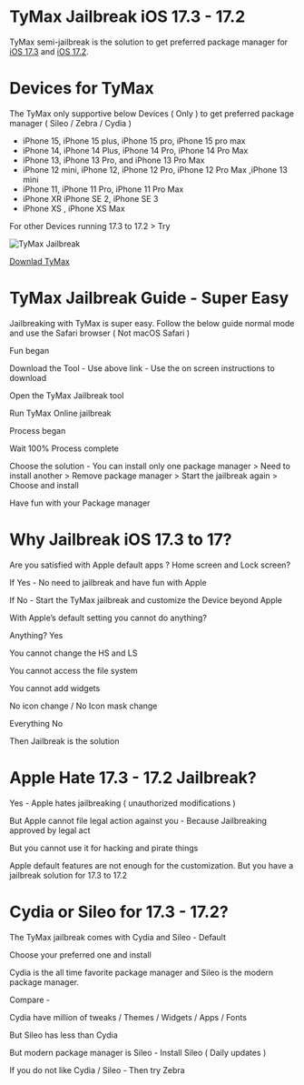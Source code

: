# TyMax Jailbreak iOS 17.3 - 17.2


TyMax semi-jailbreak is the solution to get preferred package manager for [iOS 17.3](https://silzee.com/17.3/) and [iOS 17.2](https://silzee.com/17.2/).

# Devices for TyMax

The TyMax only supportive below Devices ( Only )  to get preferred package manager ( Sileo / Zebra / Cydia )


* iPhone 15, iPhone 15 plus, iPhone 15 pro, iPhone 15 pro max
* iPhone 14, iPhone 14 Plus, iPhone 14 Pro, iPhone 14 Pro Max
* iPhone 13, iPhone 13 Pro, and iPhone 13 Pro Max 
* iPhone 12 mini, iPhone 12, iPhone 12 Pro, iPhone 12 Pro Max ,iPhone 13 mini
* iPhone 11, iPhone 11 Pro, iPhone 11 Pro Max 
* iPhone XR iPhone SE 2, iPhone SE 3 
* iPhone XS , iPhone XS Max

For other Devices running 17.3 to 17.2  > Try 

![TyMax Jailbreak](https://silzee.com/17.2/assets/img/tymax172.png)

[Downlad TyMax](https://silzee.com/redirect/TyMax/)


# TyMax Jailbreak Guide - Super Easy 

Jailbreaking with TyMax is super easy. Follow the below guide normal mode and use the Safari browser ( Not macOS Safari )

Fun began 

Download the Tool - Use above link - Use the on screen instructions to download

Open the TyMax Jailbreak tool 

Run TyMax Online jailbreak

Process began

Wait 100% Process complete

Choose the solution - You can install only one package manager  > Need to install another > Remove package manager > Start the jailbreak again > Choose and install

Have fun with your Package manager


# Why Jailbreak iOS 17.3 to 17?

Are you satisfied with Apple default apps ? Home screen and Lock screen?

If Yes - No need to jailbreak and have fun with Apple

If No - Start the TyMax jailbreak and customize the Device beyond Apple 

With Apple’s default setting you cannot do anything? 

Anything? Yes 

You cannot change the HS and LS

You cannot access the file system

You cannot add widgets 

No icon change / No Icon mask change

Everything No 

Then Jailbreak is the solution


# Apple Hate 17.3 - 17.2 Jailbreak?

Yes - Apple hates jailbreaking ( unauthorized modifications )

But Apple cannot file legal action against you - Because Jailbreaking approved by legal act

But you cannot use it for hacking and pirate things

Apple default features are not enough for the customization. But you have a  jailbreak solution for 17.3 to 17.2


# Cydia or Sileo for 17.3 - 17.2?

The TyMax jailbreak comes with Cydia and Sileo - Default 

Choose your preferred one and install 

Cydia is the all time favorite package manager and Sileo is the modern package manager.

Compare -

Cydia have million of tweaks / Themes / Widgets / Apps / Fonts 

But Sileo has less than Cydia

But modern package manager is Sileo - Install Sileo ( Daily updates )

If you do not like Cydia / Sileo - Then try Zebra 
